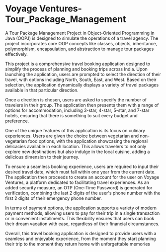 # Voyage Ventures-Tour_Package_Management
A Tour Package Management Project in Object-Oriented Programming in Java (OOPJ) is designed to simulate the operations of a travel agency. The project incorporates core OOP concepts like classes, objects, inheritance, polymorphism, encapsulation, and abstraction to manage tour packages effectively.

This project is a comprehensive travel booking application designed to simplify the process of planning and booking trips across India. Upon launching the application, users are prompted to select the direction of their travel, with options including North, South, East, and West. Based on their selection, the application dynamically displays a variety of travel packages available in that particular direction.

Once a direction is chosen, users are asked to specify the number of travelers in their group. The application then presents them with a range of options for accommodation, including 3-star, 4-star, 5-star, and 7-star hotels, ensuring that there is something to suit every budget and preference.

One of the unique features of this application is its focus on culinary experiences. Users are given the choice between vegetarian and non-vegetarian food options, with the application showcasing the regional delicacies available in each location. This allows travelers to not only explore new destinations but also indulge in the local cuisine, adding a delicious dimension to their journey.

To ensure a seamless booking experience, users are required to input their desired travel date, which must fall within one year from the current date. The application then proceeds to create an account for the user on Voyage Ventures, a platform dedicated to facilitating travel experiences. As an added security measure, an OTP (One-Time Password) is generated for verification, combining the last 2 digits of the user's phone number with the first 2 digits of their emergency phone number.

In terms of payment options, the application supports a variety of modern payment methods, allowing users to pay for their trip in a single transaction or in convenient installments. This flexibility ensures that users can book their dream vacation with ease, regardless of their financial circumstances.

Overall, this travel booking application is designed to provide users with a seamless and enjoyable experience, from the moment they start planning their trip to the moment they return home with unforgettable memories
